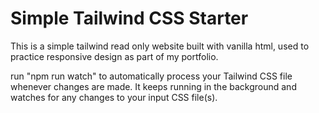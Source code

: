 # Simple Tailwind CSS Starter
This is a simple tailwind read only website built with vanilla html, used to practice responsive design as part of my portfolio. 



run "npm run watch" to automatically process your Tailwind CSS file whenever changes are made. It keeps running in the background and watches for any changes to your input CSS file(s).
